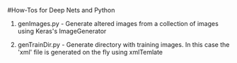 #How-Tos for Deep Nets and Python 


1. genImages.py - Generate altered images from a collection of images using Keras's ImageGenerator 

2. genTrainDir.py - Generate directory with training images. In this case the 'xml' file is generated on the fly using xmlTemlate